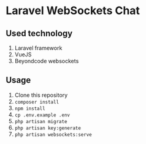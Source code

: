 # Laravel WebSockets Chat

## Used technology

1. Laravel framework
2. VueJS
3. Beyondcode websockets

## Usage

1. Clone this repository
2. `composer install`
3. `npm install`
4. `cp .env.example .env`
5. `php artisan migrate`
6. `php artisan key:generate`
7. `php artisan websockets:serve`